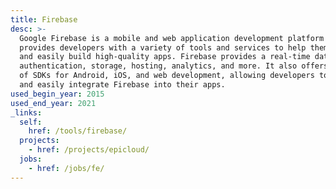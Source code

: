 ```yaml
---
title: Firebase
desc: >-
  Google Firebase is a mobile and web application development platform that
  provides developers with a variety of tools and services to help them quickly
  and easily build high-quality apps. Firebase provides a real-time database,
  authentication, storage, hosting, analytics, and more. It also offers a range
  of SDKs for Android, iOS, and web development, allowing developers to quickly
  and easily integrate Firebase into their apps.
used_begin_year: 2015
used_end_year: 2021
_links:
  self:
    href: /tools/firebase/
  projects:
    - href: /projects/epicloud/
  jobs:
    - href: /jobs/fe/
---
```

